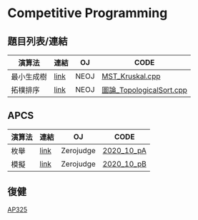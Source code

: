 # Competitive Programming

## 題目列表/連結

| 演算法 | 連結 | OJ    | CODE |
| -------- | ---- | --- | -------- |
| 最小生成樹     |[link](https://neoj.sprout.tw/problem/734/)  | NEOJ    | [MST_Kruskal.cpp](CODES/MST_Kruskal.cpp)    |
|拓樸排序 |[link](https://neoj.sprout.tw/problem/165/) |NEOJ |[圖論_TopologicalSort.cpp](CODES/圖論_TopologicalSort.cpp)|

## APCS

| 演算法 | 連結 | OJ    | CODE |
| -------- | ---- | --- | -------- |
|枚舉|[link](https://zerojudge.tw/ShowProblem?problemid=f163)|Zerojudge  |[2020_10_pA](CODES/2020_10_pA.cpp)|
| 模擬     |[link](https://zerojudge.tw/ShowProblem?problemid=f313)  | Zerojudge    | [2020_10_pB](CODES/2020_10_pB.cpp)    |

## 復健
[AP325](Competitive-Programming-Learning/AP325/ap325/)
